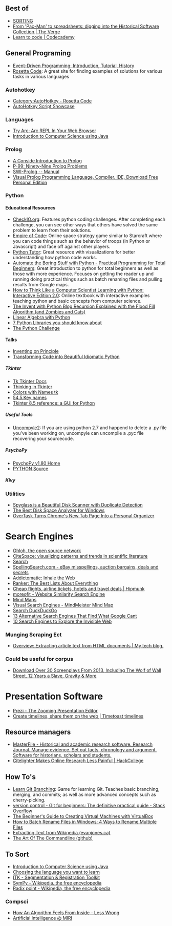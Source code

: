 <!-- 
.. title: Programming Links
.. slug: programming-links
.. date: 2015-09-10 14:38:44 UTC-04:00
.. tags: 
.. category: workinprogress
.. link: 
.. description: 
.. type: text
-->

## Best of

-    [SORTING](http://sorting.at)
-    [From 'Pac-Man' to spreadsheets: digging into the Historical Software Collection | The Verge](http://www.theverge.com/2013/10/27/5034454/pac-man-to-spreadsheets-digging-into-the-historical-software)
-    [Learn to code | Codecademy](http://www.codecademy.com)

## General Programing

-    [Event-Driven Programming: Introduction, Tutorial, History](http://eventdrivenpgm.sourceforge.net/)
-    [Rosetta Code](http://rosettacode.org/): A great site for finding examples of solutions for various tasks in various languages

### Autohotkey

-    [Category:AutoHotkey - Rosetta Code](http://rosettacode.org/wiki/Autohotkey)
-    [AutoHotkey Script Showcase](http://www.autohotkey.com/docs/scripts/)

### Languages

-    [Try Arc: Arc REPL In Your Web Browser](http://tryarc.org)
-    [Introduction to Computer Science using Java](http://chortle.ccsu.edu/java5/index.html#09)

### Prolog

-    [A Conside Introduction to Prolog](https://www.cis.upenn.edu/~matuszek/Concise%20Guides/Concise%20Prolog.html)
-    [P-99: Ninety-Nine Prolog Problems](http://www.ic.unicamp.br/~meidanis/courses/mc336/problemas-prolog/)
-    [SWI-Prolog -- Manual](http://www.swi-prolog.org/pldoc/man?section=semweb-intro)
-    [Visual Prolog Programming Language, Compiler, IDE, Download Free Personal Edition](http://www.visual-prolog.com)


### Python

#### Educational Resources

-    [CheckIO.org](http://checkio.org/): Features python coding challenges. After completing each challenge, you can see other ways that others have solved the same problem to learn from their solutions. 
-    [Empire of Code](https://empireofcode.com/): Online space strategy game similar to Starcraft where you can code things such as the behavior of troops (in Python or Javascript) and face off against other players.
-    [Python Tutor](http://www.pythontutor.com/visualize.html#mode=edit): Great resource with visualizations for better understanding how python code works. 
-    [Automate the Boring Stuff with Python - Practical Programming for Total Beginners](https://automatetheboringstuff.com/): Great introduction to python for total beginners as well as those with more experience. Focuses on getting the reader up and running doing practical things such as batch renaming files and pulling results from Google maps.
-    [How to Think Like a Computer Scientist
Learning with Python: Interactive Edition 2.0](http://interactivepython.org/runestone/static/thinkcspy/index.html): Online textbook with interactive examples teaching python and basic concepts from computer science. 
-    [The Invent with Python Blog  Recursion Explained with the Flood Fill Algorithm (and Zombies and Cats)](http://inventwithpython.com/blog/2011/08/11/recursion-explained-with-the-flood-fill-algorithm-and-zombies-and-cats/)
-    [Linear Algebra with Python](http://userpages.umbc.edu/~rcampbel/Computers/Python/linalg.html)
-    [7 Python Libraries you should know about](http://doda.co/7-python-libraries-you-should-know-about)
-    [The Python Challenge](http://www.pythonchallenge.com/)

#### Talks

-    [Inventing on Principle](https://vimeo.com/36579366)
-    [Transforming Code into Beautiful Idiomatic Python](https://www.youtube.com/watch?v=OSGv2VnC0go#t=2901)

##### Tkinter

-    [Tk Tkinter Docs](http://www.tkdocs.com/tutorial/concepts.html#geometry)
-    [Thinking in Tkinter](http://thinkingtkinter.sourceforge.net/)
-    [Colors with Names tk](http://wiki.tcl.tk/16166)
-    [54.5.Key names](http://infohost.nmt.edu/tcc/help/pubs/tkinter/web/key-names.html)
-    [Tkinter 8.5 reference: a GUI for Python](http://infohost.nmt.edu/tcc/help/pubs/tkinter/web/index.html)

##### Useful Tools

-    [Uncompyle2](https://github.com/wibiti/uncompyle2): If you are using python 2.7 and happend to delete a .py file you've been working on, uncompyle can uncompile a .pyc file recovering your sourcecode. 

##### PsychoPy

-    [PsychoPy v1.80  Home](http://www.psychopy.org)
-    [PYTHON Source](http://people.sc.fsu.edu/~jburkardt/py_src/py_src.html)

##### Kivy

### Utilities

-    [Spyglass is a Beautiful Disk Scanner with Duplicate Detection](http://lifehacker.com/spyglass-is-a-beautiful-disk-scanner-with-duplicate-det-1152096378)
-    [The Best Disk Space Analyzer for Windows](http://lifehacker.com/5915921/the-best-disk-space-analyzer-for-windows)
-    [OverTask Turns Chrome's New Tab Page Into a Personal Organizer](http://lifehacker.com/overtask-turns-chromes-new-tab-page-into-a-personal-or-1185866394)

# Search Engines

-    [Ohloh, the open source network ](http://www.ohloh.net)
-    [CiteSpace: visualizing patterns and trends in scientific literature](http://cluster.cis.drexel.edu/~cchen/citespace/)
-    [Search](http://topsy.com/advanced-search?q=twitter&window=d)
-    [SpellingSearch.com - eBay misspellings, auction bargains, deals and secrets](http://spellingsearch.com/index.php)
-    [Addictomatic: Inhale the Web](http://addictomatic.com)
-    [Ranker: The Best Lists About Everything](http://www.ranker.com)
-    [Cheap flights, airline tickets, hotels and travel deals | Hipmunk](http://www.hipmunk.com)
-    [moreofit - Website Similarity Search Engine](http://www.moreofit.com)
-    [Mind Maps](http://www.mindmeister.com/public#page=1&q=philosophy)
-    [Visual Search Engines - MindMeister Mind Map](http://www.mindmeister.com/18864642/visual-search-engines)
-    [Search DuckDuckGo](https://duckduckgo.com)
-    [13 Alternative Search Engines That Find What Google Cant](http://www.makeuseof.com/tag/13-alternative-search-engines-that-find-what-google-cant/)
-    [10 Search Engines to Explore the Invisible Web](http://www.makeuseof.com/tag/10-search-engines-explore-deep-invisible-web/)

### Munging Scraping Ect

-    [Overview: Extracting article text from HTML documents | My tech blog.](http://tomazkovacic.com/blog/14/extracting-article-text-from-html-documents/)


### Could be useful for corpus

-    [Download Over 30 Screenplays From 2013, Including The Wolf of Wall Street, 12 Years a Slave, Gravity & More](http://thefilmstage.com/news/download-over-30-screenplays-from-2013-including-the-wolf-of-wall-street-12-years-a-slave-gravity-more/)


# Presentation Software


-    [Prezi - The Zooming Presentation Editor](http://prezi.com/index/)
-    [Create timelines, share them on the web | Timetoast timelines](http://www.timetoast.com)

## Resource managers

-    [MasterFile - Historical and academic research software. Research Journal. Manage evidence. Set out facts, chronology and argument. Software for historians, scholars and students.](http://www.masterfile.biz/academics.html)
-    [Citelighter Makes Online Research Less Painful | HackCollege](http://www.hackcollege.com/blog/2011/9/5/citelighter-makes-online-research-less-painful.html)


## How To's

-    [Learn Git Branching](http://pcottle.github.io/learnGitBranching/): Game for learning Git. Teaches basic branching, merging, and commits; as well as more advanced concepts such as cherry-picking. 
-    [version control - Git for beginners: The definitive practical guide - Stack Overflow](http://stackoverflow.com/questions/315911/git-for-beginners-the-definitive-practical-guide)
-    [The Beginner's Guide to Creating Virtual Machines with VirtualBox](http://lifehacker.com/5204434/the-beginners-guide-to-creating-virtual-machines-with-virtualbox)
-    [How to Batch Rename Files in Windows: 4 Ways to Rename Multiple Files](http://www.howtogeek.com/111859/how-to-batch-rename-files-in-windows-4-ways-to-rename-multiple-files/)
-    [Extracting Text from Wikipedia (evanjones.ca)](http://www.evanjones.ca/software/wikipedia2text.html)
-    [The Art Of The Commandline (github)](https://github.com/jlevy/the-art-of-command-line/blob/master/README.md)


## To Sort

-    [Introduction to Computer Science using Java](http://chortle.ccsu.edu/java5/index.html#03)
-    [Choosing the language you want to learn](http://www.micheloud.com/FXM/la/la/index.htm)
-    [ITK - Segmentation & Registration Toolkit](http://www.itk.org/ITK/resources/resources.html)
-    [SymPy - Wikipedia, the free encyclopedia](http://en.wikipedia.org/wiki/SymPy)
-    [Radix point - Wikipedia, the free encyclopedia](http://en.wikipedia.org/wiki/Radix_point)


### Compsci

-    [How An Algorithm Feels From Inside - Less Wrong](http://lesswrong.com/lw/no/how_an_algorithm_feels_from_inside/)
-    [Artificial Intelligence @ MIRI](http://intelligence.org)